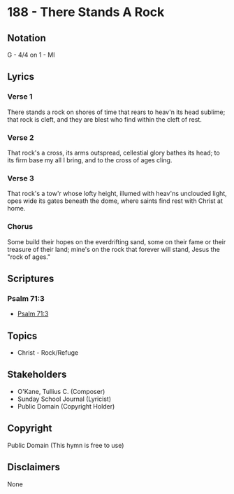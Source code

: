 # 188 - There Stands A Rock

## Notation

G - 4/4 on 1 - MI

## Lyrics

### Verse 1

There stands a rock on shores of time that rears to heav'n its head sublime; that rock is cleft, and they are blest who find within the cleft of rest.

### Verse 2

That rock's a cross, its arms outspread, cellestial glory bathes its head; to its firm base my all I bring, and to the cross of ages cling.

### Verse 3

That rock's a tow'r whose lofty height, illumed with heav'ns unclouded light, opes wide its gates beneath the dome, where saints find rest with Christ at home.

### Chorus

Some build their hopes on the everdrifting sand, some on their fame or their treasure of their land; mine's on the rock that forever will stand, Jesus the "rock of ages."


## Scriptures

### Psalm 71:3

- [Psalm 71:3](https://www.biblegateway.com/passage/?search=Psalm%2071%3A3)


## Topics

- Christ - Rock/Refuge

## Stakeholders

- O'Kane, Tullius C. (Composer)
- Sunday School Journal (Lyricist)
- Public Domain (Copyright Holder)

## Copyright

Public Domain
(This hymn is free to use)

## Disclaimers

None

